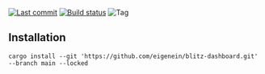 [![Last commit](https://img.shields.io/github/last-commit/eigenein/blitz-dashboard?logo=github)](https://github.com/eigenein/blitz-dashboard/commits/master)
[![Build status](https://github.com/eigenein/blitz-dashboard/actions/workflows/check.yml/badge.svg)](https://github.com/eigenein/blitz-dashboard/actions)
![Tag](https://img.shields.io/github/v/tag/eigenein/blitz-dashboard)

## Installation

```shell
cargo install --git 'https://github.com/eigenein/blitz-dashboard.git' --branch main --locked
```
